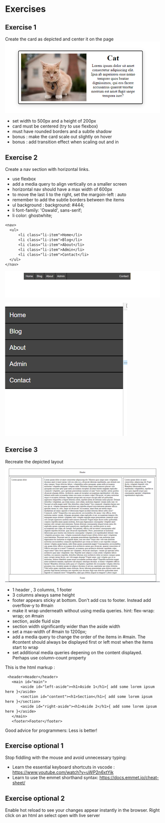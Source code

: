 
# Exercises

## Exercise 1
Create the card as depicted and center it on the page
![alt text](https://github.com/senner008/Class12/blob/master/HTMLCSSWeek_2/card_challenge.png "Card challenge")

- set width to 500px and a height of 200px
- card must be centered (try to use flexbox)
- must have rounded borders and a subtle shadow 
- bonus : make the card scale out slightly on hover
- bonus : add transition effect when scaling out and in


## Exercise 2

Create a nav section with horizontal links.

- use flexbox
- add a media query to align vertically on a smaller screen
- horizontal nav should have a max width of 600px
- to move the last li to the right, set the margoin-left : auto
- remember to add the subtle borders between the items 
- ul background : background: #444; 
- li font-family: 'Oswald', sans-serif;
- li color: ghostwhite;

```
<nav>
  <ul>
      <li class="li-item">Home</li>
      <li class="li-item">Blog</li>
      <li class="li-item">About</li>
      <li class="li-item">Admin</li>
      <li class="li-item">Contact</li>
  </ul>
</nav>
```

![alt text](https://github.com/senner008/Class12/blob/master/HTMLCSSWeek_2/horizontal_nav.png "horizontal nav")

![alt text](https://github.com/senner008/Class12/blob/master/HTMLCSSWeek_2/vertical_nav.png "vertical nav")


## Exercise 3

Recreate the depicted layout

![alt text](https://github.com/senner008/Class12/blob/master/HTMLCSSWeek_2/layout.png "layout")

- 1 header , 3 columns, 1 footer
- 3 columns always same height
- footer appears sticky at bottom. Don't add css to footer. Instead add overflow-y to #main 
- make it wrap underneath without using media queries. hint: flex-wrap: wrap; on #main
- section, aside fluid size
- section width significantly wider than the aside width
- set a max-width of #main to 1200px;
- add a media query to change the order of the items in #main. The #content should always be displayed first or left most when the items start to wrap
- set additional media queries depening on the content displayed. Perhaps use column-count property

This is the html markup : 

```
 <header>Header</header>
   <main id="main">
       <aside id="left-aside"><h1>Aside 1</h1>{ add some lorem ipsum here }</aside>
       <section id="content"><h1>Section</h1>{ add some lorem ipsum here }</section>
       <aside id="right-aside"><h1>Aside 2</h1>{ add some lorem ipsum here }</aside>
   </main>
   <footer>Footer</footer>
```

Good advice for programmers: Less is better!

## Exercise optional 1 

Stop fiddling with the mouse and avoid unnecessary typing:

- Learn the essential keyboard shortcuts in vscode : https://www.youtube.com/watch?v=uWP2n6xtYik
- Learn to use the emmet shorthand syntax: https://docs.emmet.io/cheat-sheet/

## Exercise optional 2

Enable hot reload to see your changes appear instantly in the browser. Right click on an html an select open with live server





